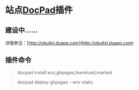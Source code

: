 # 站点[DocPad](http://docpad.org)插件

## 建设中……
详情参见：[http://obullxl.duapp.com](http://obullxl.duapp.com)

## 插件命令
<blockquote>
docpad install eco,ghpages,livereload,marked
</blockquote>

<blockquote>
docpad deploy-ghpages --env static
</blockquote>

